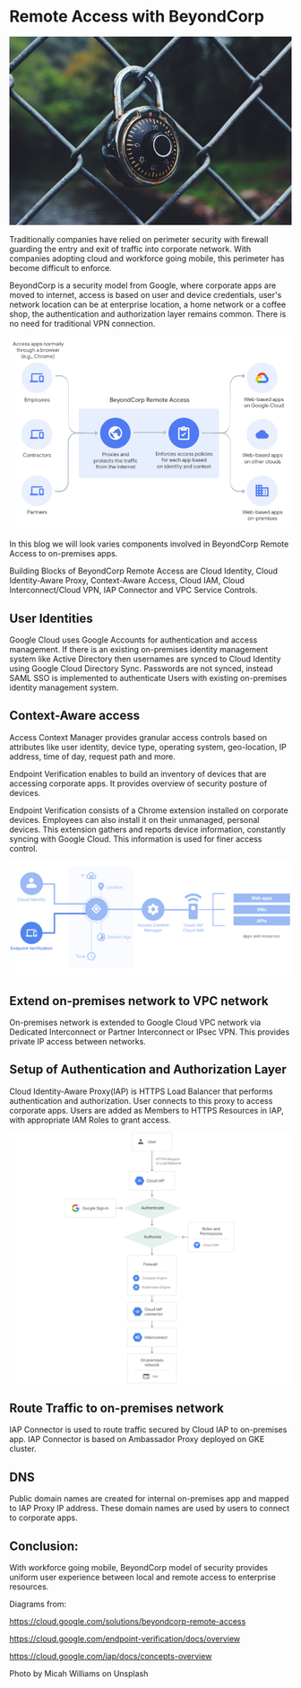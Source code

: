 # Remote Access with BeyondCorp

![Alt text](img/micah-williams-lmFJOx7hPc4-unsplash-2.jpg?raw=true "Beyond Remote Access")

Traditionally companies have relied on perimeter security with firewall guarding the entry and exit of traffic into corporate network. With companies adopting cloud and workforce going mobile, this perimeter has become difficult to enforce. 

BeyondCorp is a security model from Google, where corporate apps are moved to internet, access is based on user and device credentials, user's network location can be at enterprise location, a home network or a coffee shop, the authentication and authorization layer remains common. There is no need for traditional VPN connection.

![Alt text](img/beyond-remote-access.png?raw=true "Beyond Remote Access")

In this blog we will look varies components involved in BeyondCorp Remote Access to on-premises apps.

Building Blocks of BeyondCorp Remote Access are Cloud Identity, Cloud Identity-Aware Proxy, Context-Aware Access, Cloud IAM, Cloud Interconnect/Cloud VPN, IAP Connector and VPC Service Controls.


## User Identities

Google Cloud uses Google Accounts for authentication and access management. If there is an existing on-premises identity management system like Active Directory then usernames are synced to Cloud Identity using Google Cloud Directory Sync. Passwords are not synced, instead SAML SSO is implemented to authenticate Users with existing on-premises identity management system.

## Context-Aware access 

Access Context Manager provides granular access controls based on attributes like user identity, device type, operating system, geo-location, IP address, time of day, request path and more.

Endpoint Verification enables to build an inventory of devices that are accessing corporate apps. It provides overview of security posture of devices. 

Endpoint Verification consists of a Chrome extension installed on corporate devices. Employees can also install it on their unmanaged, personal devices. This extension gathers and reports device information, constantly syncing with Google Cloud. This information is used for finer access control.

![Alt text](img/endpoint-verification-flow.png?raw=true "endpoint-verification-flow")


## Extend on-premises network to VPC network

On-premises network is extended to Google Cloud VPC network via Dedicated Interconnect or Partner Interconnect or IPsec VPN. This provides private IP access between networks.

## Setup of Authentication and Authorization Layer

Cloud Identity-Aware Proxy(IAP) is HTTPS Load Balancer that performs authentication and authorization. User connects to this proxy to access corporate apps. Users are added as Members to HTTPS Resources in IAP, with appropriate IAM Roles to grant access. 


![Alt text](img/iap-on-prem.png?raw=true "iap-on-prem")




## Route Traffic to on-premises network

IAP Connector is used to route traffic secured by Cloud IAP to on-premises app. IAP Connector is based on Ambassador Proxy deployed on GKE cluster.

## DNS

Public domain names are created for internal on-premises app and mapped to IAP Proxy IP address.  These domain names are used by users to connect to corporate apps.


## Conclusion:

With workforce going mobile, BeyondCorp model of security provides uniform user experience between local and remote access to enterprise resources.


Diagrams from: 

https://cloud.google.com/solutions/beyondcorp-remote-access

https://cloud.google.com/endpoint-verification/docs/overview

https://cloud.google.com/iap/docs/concepts-overview

Photo by Micah Williams on Unsplash

